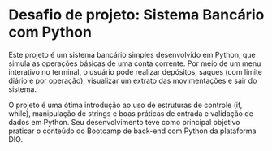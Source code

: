 # Desafio de projeto: Sistema Bancário com Python

Este projeto é um sistema bancário simples desenvolvido em Python, que simula as operações básicas de uma conta corrente. Por meio de um menu interativo no terminal, o usuário pode realizar depósitos, saques (com limite diário e por operação), visualizar um extrato das movimentações e sair do sistema. 

O projeto é uma ótima introdução ao uso de estruturas de controle (if, while), manipulação de strings e boas práticas de entrada e validação de dados em Python. Seu desenvolvimento teve como principal objetivo praticar o conteúdo do Bootcamp de back-end com Python da plataforma DIO.
